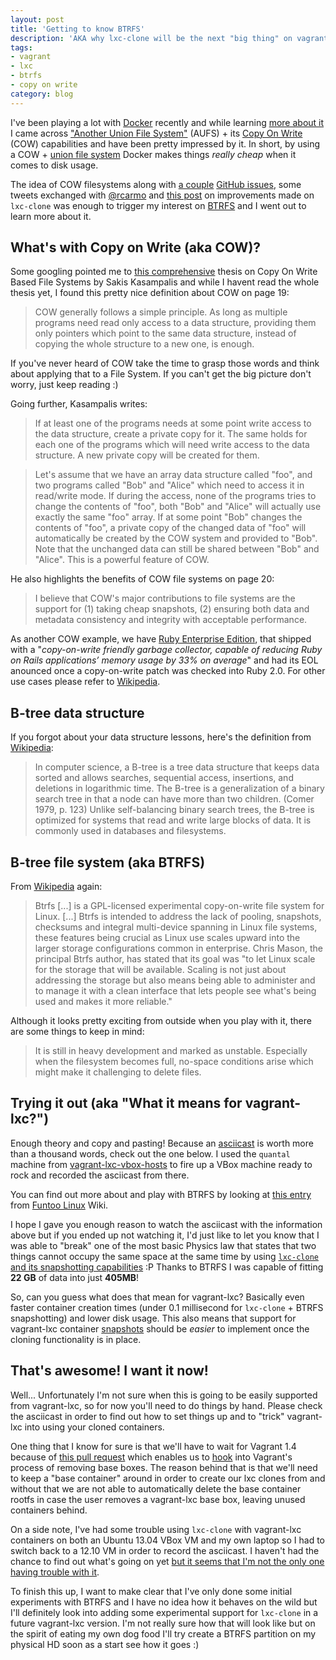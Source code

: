```yaml
---
layout: post
title: 'Getting to know BTRFS'
description: 'AKA why lxc-clone will be the next "big thing" on vagrant-lxc'
tags:
- vagrant
- lxc
- btrfs
- copy on write
category: blog
---
```


I've been playing a lot with [Docker](http://docker.io) recently and while learning
[more about it](http://docs.docker.io/en/latest/terms/layer/#layers) I came across
["Another Union File System"](http://aufs.sourceforge.net/aufs.html) (AUFS) + its
[Copy On Write](http://en.wikipedia.org/wiki/Copy-on-write) (COW) capabilities and have
been pretty impressed by it. In short, by using a COW + [union file system](http://en.wikipedia.org/wiki/Union_mount)
Docker makes things _really cheap_ when it comes to disk usage.

The idea of COW filesystems along with [a couple](https://github.com/dotcloud/docker/issues/443)
[GitHub issues](https://github.com/fgrehm/vagrant-lxc/issues/81), some tweets
exchanged with [@rcarmo](https://twitter.com/rcarmo) and [this post](http://s3hh.wordpress.com/2013/05/02/lxc-improved-clone-support/)
on improvements made on `lxc-clone` was enough to trigger my interest on [BTRFS](https://btrfs.wiki.kernel.org/index.php/Main_Page)
and I went out to learn more about it.

## What's with Copy on Write (aka COW)?

Some googling pointed me to [this comprehensive](http://faif.objectis.net/download-copy-on-write-based-file-systems)
thesis on Copy On Write Based File Systems by Sakis Kasampalis and while I havent
read the whole thesis yet, I found this pretty nice definition about COW on
page 19:

> COW generally follows a simple principle. As long as multiple programs need
> read only access to a data structure, providing them only pointers which
> point to the same data structure, instead of copying the whole structure to
> a new one, is enough.

If you've never heard of COW take the time to grasp those words and think about
applying that to a File System. If you can't get the big picture don't worry, just
keep reading :)

Going further, Kasampalis writes:

> If at least one of the programs needs at some point
> write access to the data structure, create a private copy for it. The same holds
> for each one of the programs which will need write access to the data structure.
> A new private copy will be created for them.

> Let's assume that we have an array data structure called "foo", and two programs
> called "Bob" and "Alice" which need to access it in read/write mode. If during the
> access, none of the programs tries to change the contents of "foo", both "Bob" and
> "Alice" will actually use exactly the same "foo" array. If at some point "Bob"
> changes the contents of "foo", a private copy of the changed data of "foo" will
> automatically be created by the COW system and provided to "Bob". Note
> that the unchanged data can still be shared between "Bob" and "Alice". This
> is a powerful feature of COW.

He also highlights the benefits of COW file systems on page 20:

> I believe that COW's major contributions to file systems are the support for (1)
> taking cheap snapshots, (2) ensuring both data and metadata consistency and
> integrity with acceptable performance.

As another COW example, we have [Ruby Enterprise Edition](http://www.rubyenterpriseedition.com/faq.html#what_is_this),
that shipped with a "_copy-on-write friendly garbage collector, capable of reducing
Ruby on Rails applications’ memory usage by 33% on average_" and had its EOL
anounced once a copy-on-write patch was checked into Ruby 2.0. For other use
cases please refer to [Wikipedia](http://en.wikipedia.org/wiki/Copy-on-write#Other_applications_of_copy-on-write).

## B-tree data structure

If you forgot about your data structure lessons, here's the definition from [Wikipedia](http://en.wikipedia.org/wiki/B-tree):

> In computer science, a B-tree is a tree data structure that keeps data sorted and
> allows searches, sequential access, insertions, and deletions in logarithmic time.
> The B-tree is a generalization of a binary search tree in that a node can have more
> than two children. (Comer 1979, p. 123) Unlike self-balancing binary search trees,
> the B-tree is optimized for systems that read and write large blocks of data.
> It is commonly used in databases and filesystems.

## B-tree file system (aka BTRFS)

From [Wikipedia](http://en.wikipedia.org/wiki/Btrfs) again:

> Btrfs \[...\] is a GPL-licensed experimental copy-on-write file system for Linux.
> \[...\] Btrfs is intended to address the lack of pooling, snapshots, checksums
> and integral multi-device spanning in Linux file systems, these features being
> crucial as Linux use scales upward into the larger storage configurations common
> in enterprise. Chris Mason, the principal Btrfs author, has stated that its goal
> was "to let Linux scale for the storage that will be available. Scaling is not
> just about addressing the storage but also means being able to administer and
> to manage it with a clean interface that lets people see what's being used and
> makes it more reliable."

Although it looks pretty exciting from outside when you play with it, there are
some things to keep in mind:

> It is still in heavy development and marked as unstable. Especially when the
> filesystem becomes full, no-space conditions arise which might make it
> challenging to delete files.

## Trying it out (aka "What it means for vagrant-lxc?")

Enough theory and copy and pasting! Because an [asciicast](http://asciinema.org/) is
worth more than a thousand words, check out the one below. I used the `quantal`
machine from [vagrant-lxc-vbox-hosts](https://github.com/fgrehm/vagrant-lxc-vbox-hosts)
to fire up a VBox machine ready to rock and recorded the asciicast from there.

<div class="asciicast-container">
  <script type="text/javascript" src="http://asciinema.org/a/5922.js" id="asciicast-5922" async="true"></script>
</div>

<p>
  You can find out more about and play with BTRFS by looking at
  <a href="http://www.funtoo.org/BTRFS_Fun">this entry</a> from
  <a href="http://www.funtoo.org/wiki/Welcome">Funtoo Linux</a> Wiki.
</p>

I hope I gave you enough reason to watch the asciicast with the information above
but if you ended up not watching it, I'd just like to let you know that I was able
to "break" one of the most basic Physics law that states that two things cannot occupy
the same space at the same time by using [`lxc-clone` and its snapshotting capabilities](https://help.ubuntu.com/lts/serverguide/lxc.html#lxc-cloning)
:P Thanks to BTRFS I was capable of fitting **22 GB** of data into just **405MB**!

So, can you guess what does that mean for vagrant-lxc? Basically even faster container
creation times (under 0.1 millisecond for `lxc-clone` + BTRFS snapshotting) and lower
disk usage. This also means that support for vagrant-lxc container [snapshots](https://github.com/fgrehm/vagrant-lxc/issues/32)
should be _easier_ to implement once the cloning functionality is in place.

## That's awesome! I want it now!

Well... Unfortunately I'm not sure when this is going to be easily supported from
vagrant-lxc, so for now you'll need to do things by hand. Please check the asciicast
in order to find out how to set things up and to "trick" vagrant-lxc into using your
cloned containers.

One thing that I know for sure is that we'll have to wait for Vagrant 1.4 because
of [this pull request](https://github.com/mitchellh/vagrant/pull/2327) which enables
us to [hook](https://github.com/mitchellh/vagrant/pull/2327/files#diff-5d84fa7a300da3b9958d69831795c066R49)
into Vagrant's process of removing base boxes. The reason behind that is that
we'll need to keep a "base container" around in order to create our lxc clones
from and without that we are not able to automatically delete the base
container rootfs in case the user removes a vagrant-lxc base box, leaving
unused containers behind.

On a side note, I've had some trouble using `lxc-clone` with vagrant-lxc containers
on both an Ubuntu 13.04 VBox VM and my own laptop so I had to switch back to a
12.10 VM in order to record the asciicast. I haven't had the chance to find out
what's going on yet [but it seems that I'm not the only one having trouble with it](http://s3hh.wordpress.com/2013/05/02/lxc-improved-clone-support/#comment-902).

To finish this up, I want to make clear that I've only done some initial experiments
with BTRFS and I have no idea how it behaves on the wild but I'll definitely look into
adding some experimental support for `lxc-clone` in a future vagrant-lxc version. I'm
not really sure how that will look like but on the spirit of eating my own dog food
I'll try create a BTRFS partition on my physical HD soon as a start see how it goes :)
